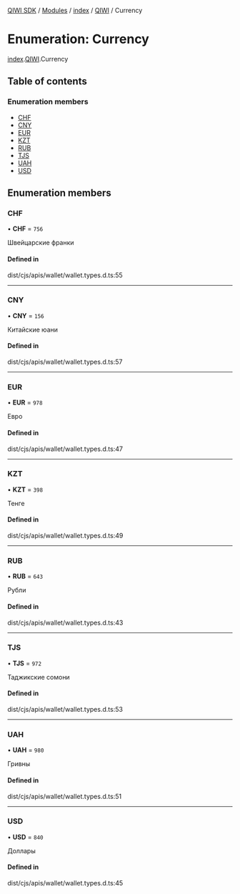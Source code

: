 [QIWI SDK](../README.md) / [Modules](../modules.md) / [index](../modules/index.md) / [QIWI](../modules/index.QIWI.md) / Currency

# Enumeration: Currency

[index](../modules/index.md).[QIWI](../modules/index.QIWI.md).Currency

## Table of contents

### Enumeration members

- [CHF](index.QIWI.Currency.md#chf)
- [CNY](index.QIWI.Currency.md#cny)
- [EUR](index.QIWI.Currency.md#eur)
- [KZT](index.QIWI.Currency.md#kzt)
- [RUB](index.QIWI.Currency.md#rub)
- [TJS](index.QIWI.Currency.md#tjs)
- [UAH](index.QIWI.Currency.md#uah)
- [USD](index.QIWI.Currency.md#usd)

## Enumeration members

### CHF

• **CHF** = `756`

Швейцарские франки

#### Defined in

dist/cjs/apis/wallet/wallet.types.d.ts:55

___

### CNY

• **CNY** = `156`

Китайские юани

#### Defined in

dist/cjs/apis/wallet/wallet.types.d.ts:57

___

### EUR

• **EUR** = `978`

Евро

#### Defined in

dist/cjs/apis/wallet/wallet.types.d.ts:47

___

### KZT

• **KZT** = `398`

Тенге

#### Defined in

dist/cjs/apis/wallet/wallet.types.d.ts:49

___

### RUB

• **RUB** = `643`

Рубли

#### Defined in

dist/cjs/apis/wallet/wallet.types.d.ts:43

___

### TJS

• **TJS** = `972`

Таджикские сомони

#### Defined in

dist/cjs/apis/wallet/wallet.types.d.ts:53

___

### UAH

• **UAH** = `980`

Гривны

#### Defined in

dist/cjs/apis/wallet/wallet.types.d.ts:51

___

### USD

• **USD** = `840`

Доллары

#### Defined in

dist/cjs/apis/wallet/wallet.types.d.ts:45
